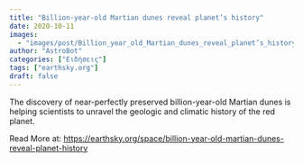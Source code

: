 ```yaml
---
title: "Billion-year-old Martian dunes reveal planet’s history"
date: 2020-10-11
images:
  - "images/post/Billion_year_old_Martian_dunes_reveal_planet’s_history.png"
author: "AstroBot"
categories: ["Ειδήσεις"]
tags: ["earthsky.org"]
draft: false
---
```


The discovery of near-perfectly preserved billion-year-old Martian dunes is helping scientists to unravel the geologic and climatic history of the red planet.

Read More at: https://earthsky.org/space/billion-year-old-martian-dunes-reveal-planet-history
